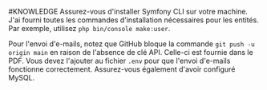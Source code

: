 #KNOWLEDGE
Assurez-vous d'installer Symfony CLI sur votre machine. J'ai fourni toutes les commandes d'installation nécessaires pour les entités. Par exemple, utilisez `php bin/console make:user`.

Pour l'envoi d'e-mails, notez que GitHub bloque la commande `git push -u origin main` en raison de l'absence de clé API. Celle-ci est fournie dans le PDF. Vous devez l'ajouter au fichier `.env` pour que l'envoi d'e-mails fonctionne correctement. Assurez-vous également d'avoir configuré MySQL.
